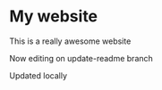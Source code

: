 # My website
This is a really awesome website

Now editing on update-readme branch

Updated locally 
